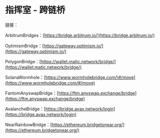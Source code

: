 # 指挥室 - 跨链桥

链接：

ArbitrumBridges：[https://bridge.arbitrum.io/](https://bridge.arbitrum.io/)

OptimismBridge：[https://gateway.optimism.io/](https://gateway.optimism.io/)

PolygonBridge：[https://wallet.matic.network/bridge/](https://wallet.matic.network/bridge/)

SolanaWormhole：[https://www.wormholebridge.com/\#/move](https://www.wormholebridge.com/#/move)

FantomAnyswapBridge：[https://ftm.anyswap.exchange/bridge](https://ftm.anyswap.exchange/bridge)

AvalancheBridge：[https://bridge.avax.network/login](https://bridge.avax.network/login)

NearRainbowBridge：[https://ethereum.bridgetonear.org/](https://ethereum.bridgetonear.org/)

